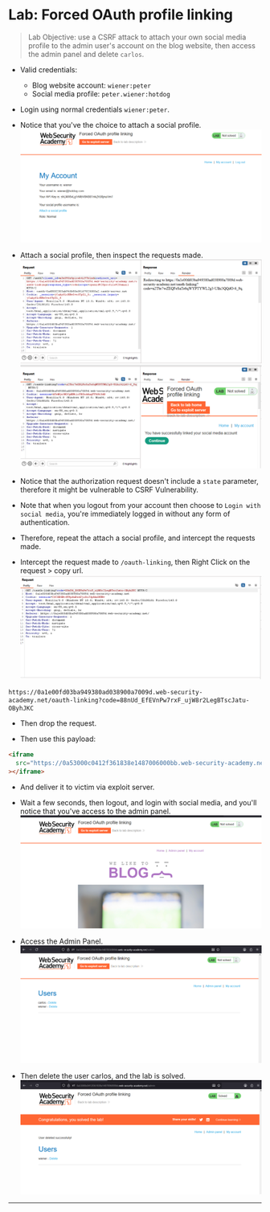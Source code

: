# Lab: Forced OAuth profile linking

> Lab Objective: use a CSRF attack to attach your own social media profile to the admin user's account on the blog website, then access the admin panel and delete `carlos`.

- Valid credentials:

  - Blog website account: `wiener:peter`
  - Social media profile: `peter.wiener:hotdog`

- Login using normal credentials `wiener:peter`.

- Notice that you've the choice to attach a social profile.
  ![1st screenshot](./attachments/1.png)

- Attach a social profile, then inspect the requests made.
  ![2nd screenshot](./attachments/2.png)
  ![3rd screenshot](./attachments/3.png)

- Notice that the authorization request doesn't include a `state` parameter, therefore it might be vulnerable to CSRF Vulnerability.

- Note that when you logout from your account then choose to `Login with social media`, you're immediately logged in without any form of authentication.

- Therefore, repeat the attach a social profile, and intercept the requests made.

- Intercept the request made to `/oauth-linking`, then Right Click on the request > copy url.
  ![4th screenshot](./attachments/4.png)

```plaintext
https://0a1e00fd03ba949380ad038900a7009d.web-security-academy.net/oauth-linking?code=88nUd_EfEVnPw7rxF_ujW8r2LegBTscJatu-OByhJKC
```

- Then drop the request.

- Then use this payload:

```html
<iframe
  src="https://0a53000c0412f361838e1487006000bb.web-security-academy.net/oauth-linking?code=YAUApmNIydT0c8kbfQBrHPHq3WSHJevhlQWptosBpfa"
></iframe>
```

- And deliver it to victim via exploit server.

- Wait a few seconds, then logout, and login with social media, and you'll notice that you've access to the admin panel.
  ![5th screenshot](./attachments/5.png)

- Access the Admin Panel.
  ![6th screenshot](./attachments/6.png)

- Then delete the user carlos, and the lab is solved.
  ![7th screenshot](./attachments/7.png)

---
